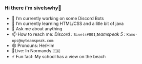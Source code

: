 ### Hi there i'm sivelswhy👋

<!-- **sivelswhy/sivelswhy** is a ✨ _special_ ✨ repository because its `README.md` (this file) appears on your GitHub profile. -->

<!-- Here are some ideas to get you started: -->

- 🔭 I’m currently working on some Discord Bots
- 🌱 I’m currently learning HTML/CSS and a litle bit of java
- 💬 Ask me about anything
- 📫 How to reach me: *Discord :* `Sivels#001`,*teamspeak 5 :* `Kamo-ops@myteamspeak.com`
- 😄 Pronouns: He/Him
- 📍Live: In Normandy 🇫🇷
- ⚡ Fun fact: My school has a view on the beach

